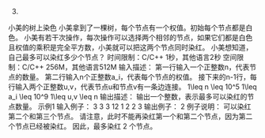 3.

小美的树上染色
小美拿到了一棵树，每个节点有一个权值。初始每个节点都是白色。
小美有若干次操作，每次操作可以选择两个相邻的节点，如果它们都是白色且权值的乘积是完全平方数，小美就可以把这两个节点同时染红。
小美想知道，自己最多可以染红多少个节点？
时间限制：C/C++ 1秒，其他语言2秒
空间限制：C/C++ 256M，其他语言512M
输入描述：
第一行输入一个正整数n，代表节点的数量。
第二行输入n个正整数a_i，代表每个节点的权值。
接下来的n-1行，每行输入两个正整数u,v，代表节点u和节点v有一条边连接。
1\leq n \leq 10^5
1\leq a_i \leq 10^9
1\leq u,v \leq n
输出描述：
输出一个整数，表示最多可以染红的节点数量。
示例1
输入例子：
3
3 3 12
1 2
2 3
输出例子：
2
例子说明：
可以染红第二个和第三个节点。
请注意，此时不能再染红第一个和第二个节点，因为第二个节点已经被染红。
因此，最多染红 2 个节点。
